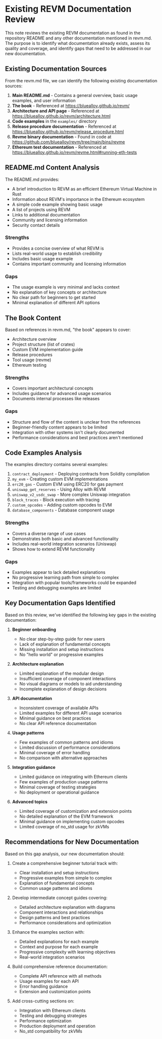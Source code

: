 # Existing REVM Documentation Review

This note reviews the existing REVM documentation as found in the repository README and any other documentation mentioned in revm.md. The purpose is to identify what documentation already exists, assess its quality and coverage, and identify gaps that need to be addressed in our new documentation.

## Existing Documentation Sources

From the revm.md file, we can identify the following existing documentation sources:

1. **Main README.md** - Contains a general overview, basic usage examples, and user information
2. **The book** - Referenced at https://bluealloy.github.io/revm/
3. **Architecture and API page** - Referenced at https://bluealloy.github.io/revm/architecture.html
4. **Code examples** in the `examples/` directory
5. **Release procedure documentation** - Referenced at https://bluealloy.github.io/revm/release_procedure.html
6. **Revme binary documentation** - Found in code at https://github.com/bluealloy/revm/tree/main/bins/revme
7. **Ethereum test documentation** - Referenced at https://bluealloy.github.io/revm/revme.html#running-eth-tests

## README.md Content Analysis

The README.md provides:

- A brief introduction to REVM as an efficient Ethereum Virtual Machine in Rust
- Information about REVM's importance in the Ethereum ecosystem
- A simple code example showing basic usage
- A list of projects using REVM
- Links to additional documentation
- Community and licensing information
- Security contact details

### Strengths
- Provides a concise overview of what REVM is
- Lists real-world usage to establish credibility
- Includes basic usage example
- Contains important community and licensing information

### Gaps
- The usage example is very minimal and lacks context
- No explanation of key concepts or architecture
- No clear path for beginners to get started
- Minimal explanation of different API options

## The Book Content

Based on references in revm.md, "the book" appears to cover:

- Architecture overview
- Project structure (list of crates)
- Custom EVM implementation guide
- Release procedures
- Tool usage (revme)
- Ethereum testing

### Strengths
- Covers important architectural concepts
- Includes guidance for advanced usage scenarios
- Documents internal processes like releases

### Gaps
- Structure and flow of the content is unclear from the references
- Beginner-friendly content appears to be limited
- Integration with other systems isn't clearly documented
- Performance considerations and best practices aren't mentioned

## Code Examples Analysis

The examples directory contains several examples:

1. `contract_deployment` - Deploying contracts from Solidity compilation
2. `my_evm` - Creating custom EVM implementations
3. `erc20_gas` - Custom EVM using ERC20 for gas payment
4. `uniswap_get_reserves` - Using Alloy with REVM
5. `uniswap_v2_usdc_swap` - More complex Uniswap integration
6. `block_traces` - Block execution with tracing
7. `custom_opcodes` - Adding custom opcodes to EVM
8. `database_components` - Database component usage

### Strengths
- Covers a diverse range of use cases
- Demonstrates both basic and advanced functionality
- Includes real-world integration scenarios (Uniswap)
- Shows how to extend REVM functionality

### Gaps
- Examples appear to lack detailed explanations
- No progressive learning path from simple to complex
- Integration with popular tools/frameworks could be expanded
- Testing and debugging examples are limited

## Key Documentation Gaps Identified

Based on this review, we've identified the following key gaps in the existing documentation:

1. **Beginner onboarding**
   - No clear step-by-step guide for new users
   - Lack of explanation of fundamental concepts
   - Missing installation and setup instructions
   - No "hello world" or progressive examples

2. **Architecture explanation**
   - Limited explanation of the modular design
   - Insufficient coverage of component interactions
   - No visual diagrams or models to aid understanding
   - Incomplete explanation of design decisions

3. **API documentation**
   - Inconsistent coverage of available APIs
   - Limited examples for different API usage scenarios
   - Minimal guidance on best practices
   - No clear API reference documentation

4. **Usage patterns**
   - Few examples of common patterns and idioms
   - Limited discussion of performance considerations
   - Minimal coverage of error handling
   - No comparison with alternative approaches

5. **Integration guidance**
   - Limited guidance on integrating with Ethereum clients
   - Few examples of production usage patterns
   - Minimal coverage of testing strategies
   - No deployment or operational guidance

6. **Advanced topics**
   - Limited coverage of customization and extension points
   - No detailed explanation of the EVM framework
   - Minimal guidance on implementing custom opcodes
   - Limited coverage of no_std usage for zkVMs

## Recommendations for New Documentation

Based on this gap analysis, our new documentation should:

1. Create a comprehensive beginner tutorial track with:
   - Clear installation and setup instructions
   - Progressive examples from simple to complex
   - Explanation of fundamental concepts
   - Common usage patterns and idioms

2. Develop intermediate concept guides covering:
   - Detailed architecture explanation with diagrams
   - Component interactions and relationships
   - Design patterns and best practices
   - Performance considerations and optimization

3. Enhance the examples section with:
   - Detailed explanations for each example
   - Context and purpose for each example
   - Progressive complexity with learning objectives
   - Real-world integration scenarios

4. Build comprehensive reference documentation:
   - Complete API reference with all methods
   - Usage examples for each API
   - Error handling guidance
   - Extension and customization points

5. Add cross-cutting sections on:
   - Integration with Ethereum clients
   - Testing and debugging strategies
   - Performance optimization
   - Production deployment and operation
   - No_std compatibility for zkVMs